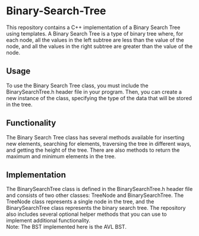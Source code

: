 # Binary-Search-Tree

This repository contains a C++ implementation of a Binary Search Tree using templates. 
A Binary Search Tree is a type of binary tree where, for each node, all the values in the left subtree are less than the value of the node,
and all the values in the right subtree are greater than the value of the node.

## Usage

To use the Binary Search Tree class, you must include the BinarySearchTree.h header file in your program. 
Then, you can create a new instance of the class, specifying the type of the data that will be stored in the tree.

## Functionality

The Binary Search Tree class has several methods available for inserting new elements, searching for elements, 
traversing the tree in different ways, and getting the height of the tree. There are also methods to return the maximum and minimum elements in the tree.
## Implementation

The BinarySearchTree class is defined in the BinarySearchTree.h header file and consists of two other classes: TreeNode and BinarySearchTree. 
The TreeNode class represents a single node in the tree, and the BinarySearchTree class represents the binary search tree. 
The repository also includes several optional helper methods that you can use to implement additional functionality. <br>
Note: The BST implemented here is the AVL BST.
